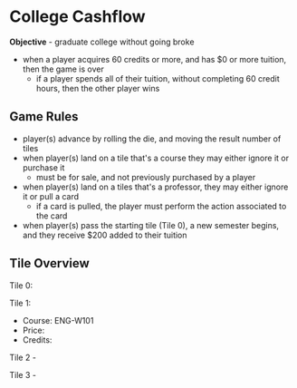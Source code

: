 # College Cashflow

**Objective** - graduate college without going broke

- when a player acquires 60 credits or more, and has $0 or more tuition, then the game is over 
    - if a player spends all of their tuition, without completing 60 credit hours, then the other player wins

## Game Rules
- player(s) advance by rolling the die, and moving the result number of tiles
- when player(s) land on a tile that's a course they may either ignore it or purchase it
    - must be for sale, and not previously purchased by a player
- when player(s) land on a tiles that's a professor, they may either ignore it or pull a card
    - if a card is pulled, the player must perform the action associated to the card
- when player(s) pass the starting tile (Tile 0), a new semester begins, and they receive $200 added to their tuition

## Tile Overview
Tile 0:

Tile 1:
- Course: ENG-W101
- Price:
- Credits:

Tile 2 - 

Tile 3 - 

